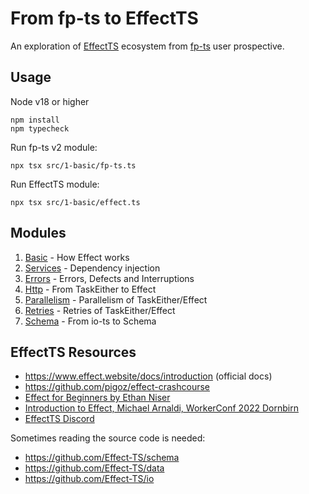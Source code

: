 # From fp-ts to EffectTS

An exploration of [EffectTS](https://github.com/Effect-TS/) ecosystem from [fp-ts](https://github.com/gcanti/fp-ts) user
prospective.

## Usage

Node v18 or higher

```shell
npm install
npm typecheck
```

Run fp-ts v2 module:

```shell
npx tsx src/1-basic/fp-ts.ts
```

Run EffectTS module:

```shell
npx tsx src/1-basic/effect.ts
```

## Modules

1. [Basic](./src/1-basic) - How Effect works
2. [Services](./src/2-services) - Dependency injection
3. [Errors](./src/3-errors) - Errors, Defects and Interruptions
4. [Http](./src/4-http) - From TaskEither to Effect
5. [Parallelism](./src/5-parallelism) - Parallelism of TaskEither/Effect
6. [Retries](./src/6-retries) - Retries of TaskEither/Effect
7. [Schema](./src/7-schema) - From io-ts to Schema

## EffectTS Resources

-   https://www.effect.website/docs/introduction (official docs)
-   https://github.com/pigoz/effect-crashcourse
-   [Effect for Beginners by Ethan Niser](https://youtu.be/fTN8BX5qj6s?si=fTQV4gU8Aq9bnvmY)
-   [Introduction to Effect, Michael Arnaldi, WorkerConf 2022 Dornbirn](https://www.youtube.com/watch?v=zrNr3JVUc8I)
-   [EffectTS Discord](https://discord.gg/RVZKYxWfAJ)

Sometimes reading the source code is needed:

-   https://github.com/Effect-TS/schema
-   https://github.com/Effect-TS/data
-   https://github.com/Effect-TS/io
